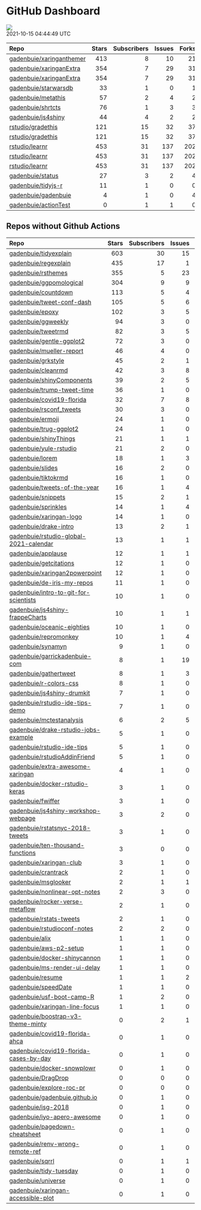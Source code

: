 GitHub Dashboard
================

![](https://github.com/gadenbuie/status/workflows/Render%20Status/badge.svg)  
2021-10-15 04:44:49 UTC

| Repo                                                                    | Stars | Subscribers | Issues | Forks | Status                                                                                                                                                               | Commit                                                                                                                                                                                 |
| :---------------------------------------------------------------------- | ----: | ----------: | -----: | ----: | :------------------------------------------------------------------------------------------------------------------------------------------------------------------- | :------------------------------------------------------------------------------------------------------------------------------------------------------------------------------------- |
| [gadenbuie/xaringanthemer](https://github.com/gadenbuie/xaringanthemer) |   413 |           8 |     10 |    21 | [![](https://github.com/gadenbuie/xaringanthemer/workflows/tic/badge.svg)](https://github.com/gadenbuie/xaringanthemer/actions/runs/1344594424)                      | <a href="https://github.com/gadenbuie/xaringanthemer/commit/046187ae846301cfc0cfc83beaef7e7ed214a91b" title="Fix tests for {testthat} 3.1.0">046187</a>                                |
| [gadenbuie/xaringanExtra](https://github.com/gadenbuie/xaringanExtra)   |   354 |           7 |     29 |    31 | [![](https://github.com/gadenbuie/xaringanExtra/workflows/Commands/badge.svg)](https://github.com/gadenbuie/xaringanExtra/actions/runs/1296837405)                   | <a href="https://github.com/gadenbuie/xaringanExtra/commit/cc1f613b6c41fc1ee8d14e66e5b0b237703fb75f" title="[scribble] Hide controls in print media (#139)">cc1f61</a>                 |
| [gadenbuie/xaringanExtra](https://github.com/gadenbuie/xaringanExtra)   |   354 |           7 |     29 |    31 | [![](https://github.com/gadenbuie/xaringanExtra/workflows/tic/badge.svg)](https://github.com/gadenbuie/xaringanExtra/actions/runs/1344580108)                        | <a href="https://github.com/gadenbuie/xaringanExtra/commit/cc1f613b6c41fc1ee8d14e66e5b0b237703fb75f" title="[scribble] Hide controls in print media (#139)">cc1f61</a>                 |
| [gadenbuie/starwarsdb](https://github.com/gadenbuie/starwarsdb)         |    33 |           1 |      0 |     1 | [![](https://github.com/gadenbuie/starwarsdb/workflows/tic/badge.svg)](https://github.com/gadenbuie/starwarsdb/actions/runs/1328303794)                              | <a href="https://github.com/gadenbuie/starwarsdb/commit/b6339df02e2a2394120ddf36d74b746d1f141f33" title="Update {tic} badge in README (#5)">b6339d</a>                                 |
| [gadenbuie/metathis](https://github.com/gadenbuie/metathis)             |    57 |           2 |      4 |     2 | [![](https://github.com/gadenbuie/metathis/workflows/tic/badge.svg)](https://github.com/gadenbuie/metathis/actions/runs/1327491499)                                  | <a href="https://github.com/gadenbuie/metathis/commit/f253ce2af2615ce86ba15b78123da926b18a6395" title="Hotfix v1.1.1 (#24)">f253ce</a>                                                 |
| [gadenbuie/shrtcts](https://github.com/gadenbuie/shrtcts)               |    76 |           1 |      3 |     3 | [![](https://github.com/gadenbuie/shrtcts/workflows/tic/badge.svg)](https://github.com/gadenbuie/shrtcts/actions/runs/848462154)                                     | <a href="https://github.com/gadenbuie/shrtcts/commit/3a03311a030edff97e906743182b07ede88095a3" title="master -> main && Prefix font awesome icons">3a0331</a>                          |
| [gadenbuie/js4shiny](https://github.com/gadenbuie/js4shiny)             |    44 |           4 |      2 |     2 | [![](https://github.com/gadenbuie/js4shiny/workflows/tic/badge.svg)](https://github.com/gadenbuie/js4shiny/actions/runs/1333975533)                                  | <a href="https://github.com/gadenbuie/js4shiny/commit/29bd23560d8f1c8ff39db08495f8eb6fe44e30bc" title="Prefix font awesome icons">29bd23</a>                                           |
| [rstudio/gradethis](https://github.com/rstudio/gradethis)               |   121 |          15 |     32 |    37 | [![](https://github.com/rstudio/gradethis/workflows/R-CMD-check/badge.svg)](https://github.com/rstudio/gradethis/actions/runs/1292622104)                            | <a href="https://github.com/rstudio/gradethis/commit/26741c624a5d7d3bf4b14828eca2fb1da13927ff" title="Add alt text to README image (#261)">26741c</a>                                  |
| [rstudio/gradethis](https://github.com/rstudio/gradethis)               |   121 |          15 |     32 |    37 | [![](https://github.com/rstudio/gradethis/workflows/pkgdown/badge.svg)](https://github.com/rstudio/gradethis/actions/runs/1292622107)                                | <a href="https://github.com/rstudio/gradethis/commit/26741c624a5d7d3bf4b14828eca2fb1da13927ff" title="Add alt text to README image (#261)">26741c</a>                                  |
| [rstudio/learnr](https://github.com/rstudio/learnr)                     |   453 |          31 |    137 |   202 | [![](https://github.com/rstudio/learnr/workflows/R-CMD-check/badge.svg)](https://github.com/rstudio/learnr/actions/runs/1317960927)                                  | <a href="https://github.com/rstudio/learnr/commit/b000739c03c1e3427fc3e709a49a6626b95365cb" title="Hand off parse error to error checker if one is available (#596)">b00073</a>        |
| [rstudio/learnr](https://github.com/rstudio/learnr)                     |   453 |          31 |    137 |   202 | [![](https://github.com/rstudio/learnr/workflows/Render%20docs/badge.svg)](https://github.com/rstudio/learnr/actions/runs/1163119801)                                | <a href="https://github.com/rstudio/learnr/commit/dc5ef9eab1fd571dbf02416cb604cd4eb2f95b53" title="Detect blanks with `exercise.blanks` opt, and add parse checking (#547)">dc5ef9</a> |
| [rstudio/learnr](https://github.com/rstudio/learnr)                     |   453 |          31 |    137 |   202 | [![](https://github.com/rstudio/learnr/workflows/Commands/badge.svg)](https://github.com/rstudio/learnr/actions/runs/1339023802)                                     | <a href="https://github.com/rstudio/learnr/commit/b000739c03c1e3427fc3e709a49a6626b95365cb" title="Hand off parse error to error checker if one is available (#596)">b00073</a>        |
| [gadenbuie/status](https://github.com/gadenbuie/status)                 |    27 |           3 |      2 |     4 | [![](https://github.com/gadenbuie/status/workflows/Render%20Status/badge.svg)](https://github.com/gadenbuie/status/actions/runs/1344621907)                          | <a href="https://github.com/gadenbuie/status/commit/fac182703605ab8ac2428111e190cbc023b698c9" title="[status] 2021-10-15 04:31:47 UTC">fac182</a>                                      |
| [gadenbuie/tidyjs-r](https://github.com/gadenbuie/tidyjs-r)             |    11 |           1 |      0 |     0 | [![](https://github.com/gadenbuie/tidyjs-r/workflows/.github/workflows/update-tidyjs.yaml/badge.svg)](https://github.com/gadenbuie/tidyjs-r/actions/runs/1156929625) | <a href="https://github.com/gadenbuie/tidyjs-r/commit/6bea56d0424f673769faba258f8b5135d6c3a892" title="v2.4.2">6bea56</a>                                                              |
| [gadenbuie/gadenbuie](https://github.com/gadenbuie/gadenbuie)           |     4 |           1 |      0 |     4 | [![](https://github.com/gadenbuie/gadenbuie/workflows/Metrics/badge.svg)](https://github.com/gadenbuie/gadenbuie/actions/runs/1344584274)                            | <a href="https://github.com/gadenbuie/gadenbuie/commit/b105125db7275b3944977378839847fc1026b3ed" title="Update github-metrics.svg - [Skip GitHub Action]">b10512</a>                   |
| [gadenbuie/actionTest](https://github.com/gadenbuie/actionTest)         |     0 |           1 |      1 |     0 | [![](https://github.com/gadenbuie/actionTest/workflows/Commands/badge.svg)](https://github.com/gadenbuie/actionTest/actions/runs/900346028)                          | <a href="https://github.com/gadenbuie/actionTest/commit/a823d4a36d20ae7992028e8f40b45357880065a1" title="stringify version">a823d4</a>                                                 |

## Repos without Github Actions

| Repo                                                                                                | Stars | Subscribers | Issues | Forks |
| :-------------------------------------------------------------------------------------------------- | ----: | ----------: | -----: | ----: |
| [gadenbuie/tidyexplain](https://github.com/gadenbuie/tidyexplain)                                   |   603 |          30 |     15 |   106 |
| [gadenbuie/regexplain](https://github.com/gadenbuie/regexplain)                                     |   435 |          17 |      1 |    23 |
| [gadenbuie/rsthemes](https://github.com/gadenbuie/rsthemes)                                         |   355 |           5 |     23 |    32 |
| [gadenbuie/ggpomological](https://github.com/gadenbuie/ggpomological)                               |   304 |           9 |      9 |    18 |
| [gadenbuie/countdown](https://github.com/gadenbuie/countdown)                                       |   113 |           5 |      4 |    11 |
| [gadenbuie/tweet-conf-dash](https://github.com/gadenbuie/tweet-conf-dash)                           |   105 |           5 |      6 |    62 |
| [gadenbuie/epoxy](https://github.com/gadenbuie/epoxy)                                               |   102 |           3 |      5 |     6 |
| [gadenbuie/ggweekly](https://github.com/gadenbuie/ggweekly)                                         |    94 |           3 |      0 |    10 |
| [gadenbuie/tweetrmd](https://github.com/gadenbuie/tweetrmd)                                         |    82 |           3 |      5 |     8 |
| [gadenbuie/gentle-ggplot2](https://github.com/gadenbuie/gentle-ggplot2)                             |    72 |           3 |      0 |    18 |
| [gadenbuie/mueller-report](https://github.com/gadenbuie/mueller-report)                             |    46 |           4 |      0 |    26 |
| [gadenbuie/grkstyle](https://github.com/gadenbuie/grkstyle)                                         |    45 |           2 |      1 |     8 |
| [gadenbuie/cleanrmd](https://github.com/gadenbuie/cleanrmd)                                         |    42 |           3 |      8 |     2 |
| [gadenbuie/shinyComponents](https://github.com/gadenbuie/shinyComponents)                           |    39 |           2 |      5 |     4 |
| [gadenbuie/trump-tweet-time](https://github.com/gadenbuie/trump-tweet-time)                         |    36 |           1 |      0 |     0 |
| [gadenbuie/covid19-florida](https://github.com/gadenbuie/covid19-florida)                           |    32 |           7 |      8 |    10 |
| [gadenbuie/rsconf\_tweets](https://github.com/gadenbuie/rsconf_tweets)                              |    30 |           3 |      0 |    13 |
| [gadenbuie/ermoji](https://github.com/gadenbuie/ermoji)                                             |    24 |           1 |      0 |     1 |
| [gadenbuie/trug-ggplot2](https://github.com/gadenbuie/trug-ggplot2)                                 |    24 |           1 |      0 |     6 |
| [gadenbuie/shinyThings](https://github.com/gadenbuie/shinyThings)                                   |    21 |           1 |      1 |     3 |
| [gadenbuie/yule-rstudio](https://github.com/gadenbuie/yule-rstudio)                                 |    21 |           2 |      0 |     9 |
| [gadenbuie/lorem](https://github.com/gadenbuie/lorem)                                               |    18 |           1 |      3 |     2 |
| [gadenbuie/slides](https://github.com/gadenbuie/slides)                                             |    16 |           2 |      0 |    11 |
| [gadenbuie/tiktokrmd](https://github.com/gadenbuie/tiktokrmd)                                       |    16 |           1 |      0 |     0 |
| [gadenbuie/tweets-of-the-year](https://github.com/gadenbuie/tweets-of-the-year)                     |    16 |           1 |      4 |     2 |
| [gadenbuie/snippets](https://github.com/gadenbuie/snippets)                                         |    15 |           2 |      1 |     7 |
| [gadenbuie/sprinkles](https://github.com/gadenbuie/sprinkles)                                       |    14 |           1 |      4 |     0 |
| [gadenbuie/xaringan-logo](https://github.com/gadenbuie/xaringan-logo)                               |    14 |           1 |      0 |    12 |
| [gadenbuie/drake-intro](https://github.com/gadenbuie/drake-intro)                                   |    13 |           2 |      1 |     4 |
| [gadenbuie/rstudio-global-2021-calendar](https://github.com/gadenbuie/rstudio-global-2021-calendar) |    13 |           1 |      1 |     4 |
| [gadenbuie/applause](https://github.com/gadenbuie/applause)                                         |    12 |           1 |      1 |     1 |
| [gadenbuie/getcitations](https://github.com/gadenbuie/getcitations)                                 |    12 |           1 |      0 |     3 |
| [gadenbuie/xaringan2powerpoint](https://github.com/gadenbuie/xaringan2powerpoint)                   |    12 |           1 |      0 |     1 |
| [gadenbuie/de-iris-my-repos](https://github.com/gadenbuie/de-iris-my-repos)                         |    11 |           1 |      0 |     0 |
| [gadenbuie/intro-to-git-for-scientists](https://github.com/gadenbuie/intro-to-git-for-scientists)   |    10 |           1 |      0 |     2 |
| [gadenbuie/js4shiny-frappeCharts](https://github.com/gadenbuie/js4shiny-frappeCharts)               |    10 |           1 |      1 |     3 |
| [gadenbuie/oceanic-eighties](https://github.com/gadenbuie/oceanic-eighties)                         |    10 |           1 |      0 |     4 |
| [gadenbuie/repromonkey](https://github.com/gadenbuie/repromonkey)                                   |    10 |           1 |      4 |     0 |
| [gadenbuie/synamyn](https://github.com/gadenbuie/synamyn)                                           |     9 |           1 |      0 |     0 |
| [gadenbuie/garrickadenbuie-com](https://github.com/gadenbuie/garrickadenbuie-com)                   |     8 |           1 |     19 |     4 |
| [gadenbuie/gathertweet](https://github.com/gadenbuie/gathertweet)                                   |     8 |           1 |      3 |     2 |
| [gadenbuie/r-colors-css](https://github.com/gadenbuie/r-colors-css)                                 |     8 |           1 |      0 |     2 |
| [gadenbuie/js4shiny-drumkit](https://github.com/gadenbuie/js4shiny-drumkit)                         |     7 |           1 |      0 |     1 |
| [gadenbuie/rstudio-ide-tips-demo](https://github.com/gadenbuie/rstudio-ide-tips-demo)               |     7 |           1 |      0 |     2 |
| [gadenbuie/mctestanalysis](https://github.com/gadenbuie/mctestanalysis)                             |     6 |           2 |      5 |     3 |
| [gadenbuie/drake-rstudio-jobs-example](https://github.com/gadenbuie/drake-rstudio-jobs-example)     |     5 |           1 |      0 |     0 |
| [gadenbuie/rstudio-ide-tips](https://github.com/gadenbuie/rstudio-ide-tips)                         |     5 |           1 |      0 |     2 |
| [gadenbuie/rstudioAddinFriend](https://github.com/gadenbuie/rstudioAddinFriend)                     |     5 |           1 |      0 |     1 |
| [gadenbuie/extra-awesome-xaringan](https://github.com/gadenbuie/extra-awesome-xaringan)             |     4 |           1 |      0 |     1 |
| [gadenbuie/docker-rstudio-keras](https://github.com/gadenbuie/docker-rstudio-keras)                 |     3 |           1 |      0 |     1 |
| [gadenbuie/fwiffer](https://github.com/gadenbuie/fwiffer)                                           |     3 |           1 |      0 |     0 |
| [gadenbuie/js4shiny-workshop-webpage](https://github.com/gadenbuie/js4shiny-workshop-webpage)       |     3 |           2 |      0 |     5 |
| [gadenbuie/rstatsnyc-2018-tweets](https://github.com/gadenbuie/rstatsnyc-2018-tweets)               |     3 |           1 |      0 |     0 |
| [gadenbuie/ten-thousand-functions](https://github.com/gadenbuie/ten-thousand-functions)             |     3 |           0 |      0 |     0 |
| [gadenbuie/xaringan-club](https://github.com/gadenbuie/xaringan-club)                               |     3 |           1 |      0 |     0 |
| [gadenbuie/crantrack](https://github.com/gadenbuie/crantrack)                                       |     2 |           1 |      0 |     1 |
| [gadenbuie/msglooker](https://github.com/gadenbuie/msglooker)                                       |     2 |           1 |      1 |     0 |
| [gadenbuie/nonlinear-opt-notes](https://github.com/gadenbuie/nonlinear-opt-notes)                   |     2 |           3 |      0 |     3 |
| [gadenbuie/rocker-verse-metaflow](https://github.com/gadenbuie/rocker-verse-metaflow)               |     2 |           1 |      0 |     0 |
| [gadenbuie/rstats-tweets](https://github.com/gadenbuie/rstats-tweets)                               |     2 |           1 |      0 |     0 |
| [gadenbuie/rstudioconf-notes](https://github.com/gadenbuie/rstudioconf-notes)                       |     2 |           2 |      0 |     0 |
| [gadenbuie/alix](https://github.com/gadenbuie/alix)                                                 |     1 |           1 |      0 |     0 |
| [gadenbuie/aws-p2-setup](https://github.com/gadenbuie/aws-p2-setup)                                 |     1 |           1 |      0 |     0 |
| [gadenbuie/docker-shinycannon](https://github.com/gadenbuie/docker-shinycannon)                     |     1 |           1 |      0 |     0 |
| [gadenbuie/ms-render-ui-delay](https://github.com/gadenbuie/ms-render-ui-delay)                     |     1 |           1 |      0 |     0 |
| [gadenbuie/resume](https://github.com/gadenbuie/resume)                                             |     1 |           1 |      2 |     0 |
| [gadenbuie/speedDate](https://github.com/gadenbuie/speedDate)                                       |     1 |           1 |      0 |     1 |
| [gadenbuie/usf-boot-camp-R](https://github.com/gadenbuie/usf-boot-camp-R)                           |     1 |           2 |      0 |     2 |
| [gadenbuie/xaringan-line-focus](https://github.com/gadenbuie/xaringan-line-focus)                   |     1 |           1 |      0 |     0 |
| [gadenbuie/boostrap-v3-theme-minty](https://github.com/gadenbuie/boostrap-v3-theme-minty)           |     0 |           2 |      1 |     1 |
| [gadenbuie/covid19-florida-ahca](https://github.com/gadenbuie/covid19-florida-ahca)                 |     0 |           1 |      0 |     0 |
| [gadenbuie/covid19-florida-cases-by-day](https://github.com/gadenbuie/covid19-florida-cases-by-day) |     0 |           1 |      0 |     0 |
| [gadenbuie/docker-snowplowr](https://github.com/gadenbuie/docker-snowplowr)                         |     0 |           1 |      0 |     0 |
| [gadenbuie/DragDrop](https://github.com/gadenbuie/DragDrop)                                         |     0 |           0 |      0 |     0 |
| [gadenbuie/explore-roc-pr](https://github.com/gadenbuie/explore-roc-pr)                             |     0 |           0 |      0 |     0 |
| [gadenbuie/gadenbuie.github.io](https://github.com/gadenbuie/gadenbuie.github.io)                   |     0 |           1 |      0 |     0 |
| [gadenbuie/isg-2018](https://github.com/gadenbuie/isg-2018)                                         |     0 |           1 |      0 |     0 |
| [gadenbuie/iyo-apero-awesome](https://github.com/gadenbuie/iyo-apero-awesome)                       |     0 |           1 |      0 |     0 |
| [gadenbuie/pagedown-cheatsheet](https://github.com/gadenbuie/pagedown-cheatsheet)                   |     0 |           1 |      0 |     0 |
| [gadenbuie/renv-wrong-remote-ref](https://github.com/gadenbuie/renv-wrong-remote-ref)               |     0 |           1 |      0 |     0 |
| [gadenbuie/sqrrl](https://github.com/gadenbuie/sqrrl)                                               |     0 |           1 |      1 |     1 |
| [gadenbuie/tidy-tuesday](https://github.com/gadenbuie/tidy-tuesday)                                 |     0 |           1 |      0 |     0 |
| [gadenbuie/universe](https://github.com/gadenbuie/universe)                                         |     0 |           1 |      0 |     0 |
| [gadenbuie/xaringan-accessible-plot](https://github.com/gadenbuie/xaringan-accessible-plot)         |     0 |           1 |      0 |     0 |
